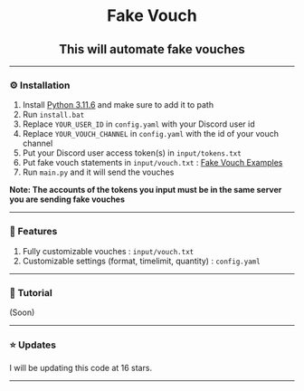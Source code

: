 <h1 align="center">Fake Vouch</h1>
<h2 align="center">This will automate fake vouches</h2>

---

### ⚙️ Installation
1. Install [Python 3.11.6](https://www.python.org/downloads/release/python-3116/) and make sure to add it to path
2. Run `install.bat`
3. Replace `YOUR_USER_ID` in `config.yaml` with your Discord user id
4. Replace `YOUR_VOUCH_CHANNEL` in `config.yaml` with the id of your vouch channel
6. Put your Discord user access token(s) in `input/tokens.txt`
7. Put fake vouch statements in `input/vouch.txt` : [Fake Vouch Examples](https://pastebin.com/raw/3SMij9jh)
8. Run `main.py` and it will send the vouches

**Note: The accounts of the tokens you input must be in the same server you are sending fake vouches**

---

### 📄 Features
1. Fully customizable vouches : `input/vouch.txt`
2. Customizable settings (format, timelimit, quantity) : `config.yaml`

---

### 📸 Tutorial
(Soon)

---

### ⭐ Updates 
I will be updating this code at 16 stars.

---


